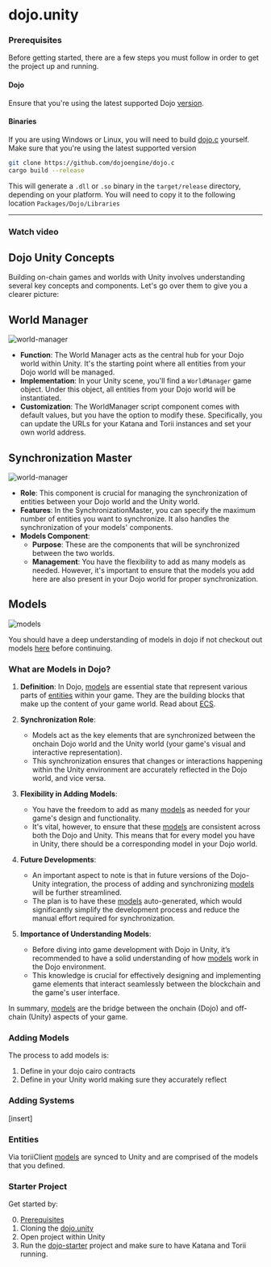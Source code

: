 # dojo.unity

### Prerequisites

Before getting started, there are a few steps you must follow in order to get the project up and running.

#### Dojo

Ensure that you're using the latest supported Dojo [version](https://github.com/dojoengine/dojo/releases).

#### Binaries

If you are using Windows or Linux, you will need to build [dojo.c](https://github.com/dojoengine/dojo.c) yourself. Make sure that you're using the latest supported version

```bash
git clone https://github.com/dojoengine/dojo.c
cargo build --release
```

This will generate a `.dll` or `.so` binary in the `target/release` directory, depending on your platform. You will need to copy it to the following location `Packages/Dojo/Libraries`

---

### Watch video

<!-- [![Watch the video](/unity-screen-grab.png)](/dojo.unity_demo.mp4) -->

## Dojo Unity Concepts

Building on-chain games and worlds with Unity involves understanding several key concepts and components. Let's go over them to give you a clearer picture:

## World Manager

![world-manager](/unity/world-manager.png)

-   **Function**: The World Manager acts as the central hub for your Dojo world within Unity. It's the starting point where all entities from your Dojo world will be managed.
-   **Implementation**: In your Unity scene, you'll find a `WorldManager` game object. Under this object, all entities from your Dojo world will be instantiated.
-   **Customization**: The WorldManager script component comes with default values, but you have the option to modify these. Specifically, you can update the URLs for your Katana and Torii instances and set your own world address.

## Synchronization Master

![world-manager](/unity/sync-master.png)

-   **Role**: This component is crucial for managing the synchronization of entities between your Dojo world and the Unity world.
-   **Features**: In the SynchronizationMaster, you can specify the maximum number of entities you want to synchronize. It also handles the synchronization of your models' components.
-   **Models Component**:
    -   **Purpose**: These are the components that will be synchronized between the two worlds.
    -   **Management**: You have the flexibility to add as many models as needed. However, it's important to ensure that the models you add here are also present in your Dojo world for proper synchronization.

## Models

![models](/unity/models.png)

You should have a deep understanding of models in dojo if not checkout out models [here](/framework/models) before continuing.

### What are Models in Dojo?

1. **Definition**: In Dojo, [models](/framework/models) are essential state that represent various parts of [entities](/framework/models/entities.md) within your game. They are the building blocks that make up the content of your game world. Read about [ECS](/tutorial/dojo-starter.mdx).

2. **Synchronization Role**:

    - Models act as the key elements that are synchronized between the onchain Dojo world and the Unity world (your game's visual and interactive representation).
    - This synchronization ensures that changes or interactions happening within the Unity environment are accurately reflected in the Dojo world, and vice versa.

3. **Flexibility in Adding Models**:

    - You have the freedom to add as many [models](/framework/models) as needed for your game's design and functionality.
    - It's vital, however, to ensure that these [models](/framework/models) are consistent across both the Dojo and Unity. This means that for every model you have in Unity, there should be a corresponding model in your Dojo world.

4. **Future Developments**:

    - An important aspect to note is that in future versions of the Dojo-Unity integration, the process of adding and synchronizing [models](/framework/models) will be further streamlined.
    - The plan is to have these [models](/framework/models) auto-generated, which would significantly simplify the development process and reduce the manual effort required for synchronization.

5. **Importance of Understanding Models**:
    - Before diving into game development with Dojo in Unity, it’s recommended to have a solid understanding of how [models](/framework/models) work in the Dojo environment.
    - This knowledge is crucial for effectively designing and implementing game elements that interact seamlessly between the blockchain and the game's user interface.

In summary, [models](/framework/models) are the bridge between the onchain (Dojo) and off-chain (Unity) aspects of your game.

### Adding Models

The process to add models is:

1. Define in your dojo cairo contracts
2. Define in your Unity world making sure they accurately reflect

### Adding Systems

[insert]

### Entities

Via toriiClient [models](/framework/models/entities.md) are synced to Unity and are comprised of the models that you defined.

### Starter Project

Get started by:

0. [Prerequisites](#prerequisites)
1. Cloning the [dojo.unity](https://github.com/dojoengine/dojo.unity)
2. Open project within Unity
3. Run the [dojo-starter](https://github.com/dojoengine/dojo-starter-unity) project and make sure to have Katana and Torii running.
